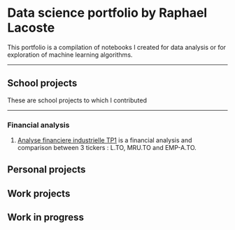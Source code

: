 # Data science portfolio by Raphael Lacoste
This portfolio is a compilation of notebooks I created for data analysis or for exploration of machine learning algorithms.
***

## School projects
These are school projects to which I contributed
***

### Financial analysis
1. [Analyse financiere industrielle TP1](../Projects/Analyse_financiere_industrielle_1.pdf) is a financial analysis and comparison between 3 tickers : L.TO, MRU.TO and EMP-A.TO. 
## Personal projects

## Work projects

## Work in progress
